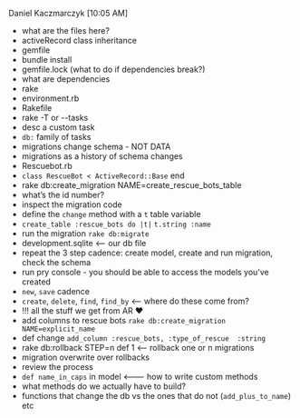 Daniel Kaczmarczyk [10:05 AM]
- what are the files here?
- activeRecord class inheritance
- gemfile
- bundle install
- gemfile.lock (what to do if dependencies break?)
- what are dependencies
- rake
- environment.rb
- Rakefile
- rake -T or --tasks
- desc a custom task
- `db:` family of tasks
- migrations change schema - NOT DATA
- migrations as a history of schema changes
- Rescuebot.rb
- `class RescueBot < ActiveRecord::Base` end
- rake db:create_migration NAME=create_rescue_bots_table
- what’s the id number?
- inspect the migration code
- define the `change` method with a `t` table variable
- `create_table :rescue_bots do |t|` `t.string :name`
- run the migration `rake db:migrate`
- development.sqlite <-- our db file
- repeat the 3 step cadence: create model, create and run migration, check the schema
- run pry console - you should be able to access the models you’ve created
- `new`, `save` cadence
- `create`,  `delete`, `find`, `find_by` <-- where do these come from?
- !!! all the stuff we get from AR :heart:
- add columns to rescue bots `rake db:create_migration NAME=explicit_name`
- def change `add_column :rescue_bots, :type_of_rescue  :string`
- rake db:rollback STEP=n def 1 <-- rollback one or n migrations
- migration overwrite over rollbacks
- review the process
- `def name_in_caps` in model <--- how to write custom methods
- what methods do we actually have to build?
- functions that change the db vs the ones that do not (`add_plus_to_name`) etc
